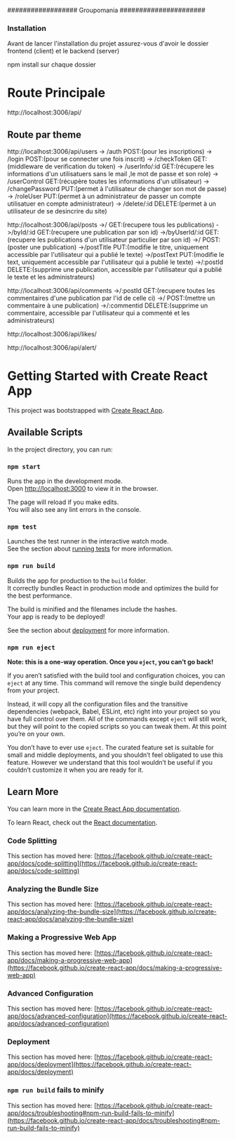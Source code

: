 ################## Groupomania ######################

### Installation ###

Avant de lancer l'installation du projet assurez-vous d'avoir le dossier frontend (client) et le backend (server)

npm install sur chaque dossier


# Route Principale #####

http://localhost:3006/api/

## Route par theme #####

http://localhost:3006/api/users     -> /auth POST:(pour les inscriptions)
                                    -> /login POST:(pour se connecter une fois inscrit)
                                    -> /checkToken GET:(middleware de verification du token)
                                    -> /userInfo/:id GET:(récupere les informations d'un utilisatuers sans le mail ,le mot de passe et son role)
                                    -> /userControl GET:(récupère toutes les informations d'un utilisateur)
                                    -> /changePassword PUT:(permet à l'utilisateur de changer son mot de passe)
                                    -> /roleUser PUT:(permet à un administrateur de passer un compte utilisatuer en compte administrateur)
                                    -> /delete/:id DELETE:(permet à un utilisateur de se desincrire du site)


http://localhost:3006/api/posts     ->/ GET:(recupere tous les publications)
                                    ->/byId/:id GET:(recupere une publication par son id)
                                    ->/byUserId/:id GET:(recupere les publications d'un utilisateur particulier par son id)
                                    ->/ POST:(poster une publication)
                                    ->/postTitle PUT:(modifie le titre, uniquement accessible par l'utilisateur qui a publié le texte)
                                    ->/postText PUT:(modifie le text, uniquement accessible par l'utilisateur qui a publié le texte)
                                    ->/:postId DELETE:(supprime une publication, accessible par l'utilisateur qui a publié le texte et les administrateurs)



http://localhost:3006/api/comments  ->/:postId GET:(recupere toutes les commentaires d'une publication par l'id de celle ci)
                                    ->/ POST:(mettre un commentaire à une publication)
                                    ->/:commentid DELETE:(supprime un commentaire, accessible par l'utilisateur qui a commenté et les administrateurs)



http://localhost:3006/api/likes/


http://localhost:3006/api/alert/ 



# Getting Started with Create React App

This project was bootstrapped with [Create React App](https://github.com/facebook/create-react-app).

## Available Scripts

In the project directory, you can run:

### `npm start`

Runs the app in the development mode.\
Open [http://localhost:3000](http://localhost:3000) to view it in the browser.

The page will reload if you make edits.\
You will also see any lint errors in the console.

### `npm test`

Launches the test runner in the interactive watch mode.\
See the section about [running tests](https://facebook.github.io/create-react-app/docs/running-tests) for more information.

### `npm run build`

Builds the app for production to the `build` folder.\
It correctly bundles React in production mode and optimizes the build for the best performance.

The build is minified and the filenames include the hashes.\
Your app is ready to be deployed!

See the section about [deployment](https://facebook.github.io/create-react-app/docs/deployment) for more information.

### `npm run eject`

**Note: this is a one-way operation. Once you `eject`, you can’t go back!**

If you aren’t satisfied with the build tool and configuration choices, you can `eject` at any time. This command will remove the single build dependency from your project.

Instead, it will copy all the configuration files and the transitive dependencies (webpack, Babel, ESLint, etc) right into your project so you have full control over them. All of the commands except `eject` will still work, but they will point to the copied scripts so you can tweak them. At this point you’re on your own.

You don’t have to ever use `eject`. The curated feature set is suitable for small and middle deployments, and you shouldn’t feel obligated to use this feature. However we understand that this tool wouldn’t be useful if you couldn’t customize it when you are ready for it.

## Learn More

You can learn more in the [Create React App documentation](https://facebook.github.io/create-react-app/docs/getting-started).

To learn React, check out the [React documentation](https://reactjs.org/).

### Code Splitting

This section has moved here: [https://facebook.github.io/create-react-app/docs/code-splitting](https://facebook.github.io/create-react-app/docs/code-splitting)

### Analyzing the Bundle Size

This section has moved here: [https://facebook.github.io/create-react-app/docs/analyzing-the-bundle-size](https://facebook.github.io/create-react-app/docs/analyzing-the-bundle-size)

### Making a Progressive Web App

This section has moved here: [https://facebook.github.io/create-react-app/docs/making-a-progressive-web-app](https://facebook.github.io/create-react-app/docs/making-a-progressive-web-app)

### Advanced Configuration

This section has moved here: [https://facebook.github.io/create-react-app/docs/advanced-configuration](https://facebook.github.io/create-react-app/docs/advanced-configuration)

### Deployment

This section has moved here: [https://facebook.github.io/create-react-app/docs/deployment](https://facebook.github.io/create-react-app/docs/deployment)

### `npm run build` fails to minify

This section has moved here: [https://facebook.github.io/create-react-app/docs/troubleshooting#npm-run-build-fails-to-minify](https://facebook.github.io/create-react-app/docs/troubleshooting#npm-run-build-fails-to-minify)
